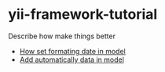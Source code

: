 # yii-framework-tutorial
Describe how make things better

* [How set formating date in model](/docs/dateFormat.md)
* [Add automatically data in model](/docs/modelFilledCustomData.md)
